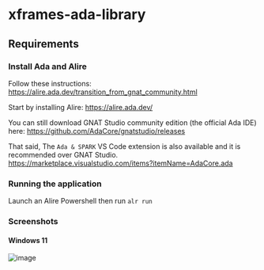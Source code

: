 # xframes-ada-library

## Requirements

### Install Ada and Alire

Follow these instructions: https://alire.ada.dev/transition_from_gnat_community.html

Start by installing Alire: https://alire.ada.dev/

You can still download GNAT Studio community edition (the official Ada IDE) here: https://github.com/AdaCore/gnatstudio/releases

That said, The `Ada & SPARK` VS Code extension is also available and it is recommended over GNAT Studio. https://marketplace.visualstudio.com/items?itemName=AdaCore.ada

### Running the application

Launch an Alire Powershell then run `alr run`

### Screenshots

#### Windows 11

![image](https://github.com/user-attachments/assets/5cecfba1-38f0-438c-a533-59433c39ba1b)
